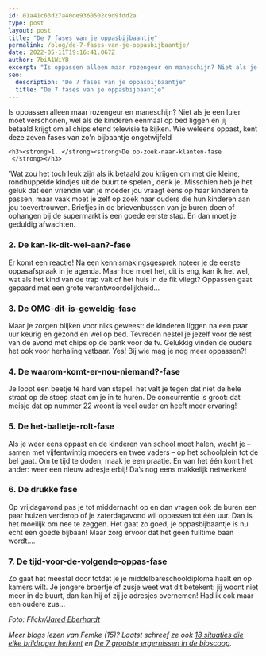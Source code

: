 ```yaml
---
id: 01a41c63d27a40de9360502c9d9fdd2a
type: post
layout: post
title: "De 7 fases van je oppasbijbaantje"
permalink: /blog/de-7-fases-van-je-oppasbijbaantje/
date: 2022-05-11T19:16:41.067Z
author: 7biA1WiYB
excerpt: "Is oppassen alleen maar rozengeur en maneschijn? Niet als je een luier moet verschonen, wel als de kinderen eenmaal op bed liggen en jij betaald krijgt om al chips etend televisie te kijken. Wie weleens oppast, kent deze zeven fases van zo'n bijbaantje ongetwijfeld  "
seo:
  description: "De 7 fases van je oppasbijbaantje"
  title: "De 7 fases van je oppasbijbaantje"
---
```

Is oppassen alleen maar rozengeur en maneschijn? Niet als je een luier moet verschonen, wel als de kinderen eenmaal op bed liggen en jij betaald krijgt om al chips etend televisie te kijken. Wie weleens oppast, kent deze zeven fases van zo'n bijbaantje ongetwijfeld  

    <h3><strong>1. </strong><strong>De op-zoek-naar-klanten-fase  </strong></h3>
<p>'Wat zou het toch leuk zijn als ik betaald zou krijgen om met die kleine, rondhuppelde kindjes uit de buurt te spelen', denk je. Misschien heb je het geluk dat een vriendin van je moeder jou vraagt eens op haar kinderen te passen, maar vaak moet je zelf op zoek naar ouders die hun kinderen aan jou toevertrouwen. Briefjes in de brievenbussen van je buren doen of ophangen bij de supermarkt is een goede eerste stap. En dan moet je geduldig afwachten.</p>
<h3><strong>2. </strong><strong>De kan-ik-dit-wel-aan?-fase </strong></h3>
<p>Er komt een reactie! Na een kennismakingsgesprek noteer je de eerste oppasafspraak in je agenda. Maar hoe moet het, dit is eng, kan ik het wel, wat als het kind van de trap valt of het huis in de fik vliegt? Oppassen gaat gepaard met een grote verantwoordelijkheid...</p>
<h3><strong>3. </strong><strong>De OMG-dit-is-geweldig-fase</strong></h3>
<p>Maar je zorgen blijken voor niks geweest: de kinderen liggen na een paar uur keurig en gezond en wel op bed. Tevreden nestel je jezelf voor de rest van de avond met chips op de bank voor de tv. Gelukkig vinden de ouders het ook voor herhaling vatbaar. Yes! Bij wie mag je nog meer oppassen?!</p>
<h3><strong>4. </strong><strong>De waarom-komt-er-nou-niemand?-fase</strong></h3>
<p>Je loopt een beetje té hard van stapel: het valt je tegen dat niet de hele straat op de stoep staat om je in te huren. De concurrentie is groot: dat meisje dat op nummer 22 woont is veel ouder en heeft meer ervaring!</p>
<h3><strong>5. </strong><strong>De het-balletje-rolt-fase</strong></h3>
<p>Als je weer eens oppast en de kinderen van school moet halen, wacht je – samen met vijfentwintig moeders en twee vaders – op het schoolplein tot de bel gaat. Om te tijd te doden, maak je een praatje. En van het één komt het ander: weer een nieuw adresje erbij! Da’s nog eens makkelijk netwerken!</p>
<h3><strong>6. </strong><strong>De drukke fase</strong></h3>
<p>Op vrijdagavond pas je tot middernacht op en dan vragen ook de buren een paar huizen verderop of je zaterdagavond wil oppassen tot één uur. Dan is het moeilijk om nee te zeggen. Het gaat zo goed, je oppasbijbaantje is nu echt een goede bijbaan! Maar zorg ervoor dat het geen fulltime baan wordt....</p>
<h3><strong>7. </strong><strong>De tijd-voor-de-volgende-oppas-fase</strong></h3>
<p>Zo gaat het meestal door totdat je je middelbareschooldiploma haalt en op kamers wilt. Je jongere broertje of zusje weet wat dit betekent: jij woont niet meer in de buurt, dan kan hij of zij je adresjes overnemen! Had ik ook maar een oudere zus…</p>
<p><em>Foto: Flickr/<a href="https://www.flickr.com/photos/jaredeberhardt/4951568475/in/photolist-8xy5Ng-ndDaWy-6HRKNY-ndAVda-nDBAnW-85ghbK-CznMK-73hHdD-rdM3XB-7VT7BR-dYEoxv-d9LSAb-bk29wb-f3xDf6-bXiXHp-5YwzLJ-iVpohZ-5ydQdb-dgziyt-qQU86-nUKD1u-9Sx8JN-8w6BCF-gS5fqS-83NUdv-7wMhku-eiXwX8-fvMm63-dsmKZr-81cME-34ZmWb-dNMddG-ghpSvo-64gotj-7YiTXt-cGjdvw-9Sx8zy-d8AUCQ-MnKqE-cGjf8d-H8C5j3-5y9scR-S4gAx-cGj28L-q3hUf7-cGjcRq-9SueEF-6ZGVWt-cGj3QJ-7EtF1E">Jared Eberhardt</a></em></p>
<p><em>Meer blogs lezen van Femke (15)? Laatst schreef ze ook <a href="https://7dagen.netlify.app/blog/18-situaties-die-elke-brildrager-herkent">18 situaties die elke brildrager herkent</a> en <a href="https://7dagen.netlify.app/blog/de-7-grootste-ergernissen-de-bioscoop">De 7 grootste ergernissen in de bioscoop</a>.</em></p>  
